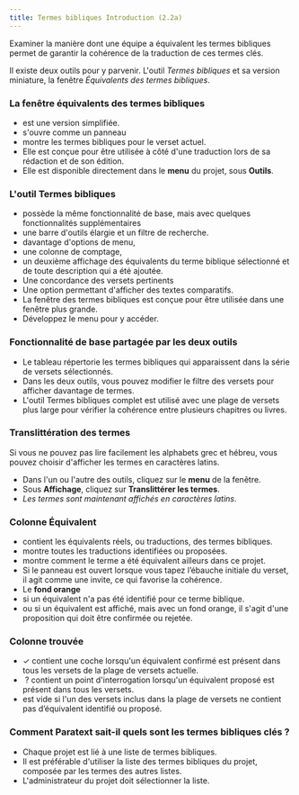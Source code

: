 ```yaml
---
title: Termes bibliques Introduction (2.2a)
---
```

Examiner la manière dont une équipe a équivalent les termes bibliques permet de garantir la cohérence de la traduction de ces termes clés.

Il existe deux outils pour y parvenir. L'outil *Termes bibliques* et sa version miniature, la fenêtre *Équivalents des termes bibliques*.

### La fenêtre équivalents des termes bibliques

-   est une version simplifiée.
-   s'ouvre comme un panneau
-   montre les termes bibliques pour le verset actuel.
-   Elle est conçue pour être utilisée à côté d'une traduction lors de sa rédaction et de son édition.
-   Elle est disponible directement dans le **menu** du projet, sous **Outils**.

### L'outil Termes bibliques

-   possède la même fonctionnalité de base, mais avec quelques fonctionnalités supplémentaires
-   une barre d'outils élargie et un filtre de recherche.
-   davantage d'options de menu,
-   une colonne de comptage,
-   un deuxième affichage des équivalents du terme biblique sélectionné et de toute description qui a été ajoutée.
-   Une concordance des versets pertinents
-   Une option permettant d'afficher des textes comparatifs.
-   La fenêtre des termes bibliques est conçue pour être utilisée dans une fenêtre plus grande.
-   Développez le menu pour y accéder.

### Fonctionnalité de base partagée par les deux outils

-   Le tableau répertorie les termes bibliques qui apparaissent dans la série de versets sélectionnés.
-   Dans les deux outils, vous pouvez modifier le filtre des versets pour afficher davantage de termes.
-   L'outil Termes bibliques complet est utilisé avec une plage de versets plus large pour vérifier la cohérence entre plusieurs chapitres ou livres.

### Translittération des termes

Si vous ne pouvez pas lire facilement les alphabets grec et hébreu, vous pouvez choisir d'afficher les termes en caractères latins.

-   Dans l'un ou l'autre des outils, cliquez sur le **menu** de la fenêtre.
-   Sous **Affichage**, cliquez sur **Translittérer les termes**.
   -  *Les termes sont maintenant affichés en caractères latins*.

### Colonne Équivalent

-   contient les équivalents réels, ou traductions, des termes bibliques.
-   montre toutes les traductions identifiées ou proposées.
-   montre comment le terme a été équivalent ailleurs dans ce projet.
-   Si le panneau est ouvert lorsque vous tapez l’ébauche initiale du verset, il agit comme une invite, ce qui favorise la cohérence.
-   Le **fond orange**
-   si un équivalent n'a pas été identifié pour ce terme biblique.
-   ou si un équivalent est affiché, mais avec un fond orange, il s'agit d'une proposition qui doit être confirmée ou rejetée.

### Colonne trouvée

-   ✓ contient une coche lorsqu'un équivalent confirmé est présent dans tous les versets de la plage de versets actuelle.
-   ? contient un point d'interrogation lorsqu'un équivalent proposé est présent dans tous les versets.
-   est vide si l'un des versets inclus dans la plage de versets ne contient pas d’équivalent identifié ou proposé.

### Comment Paratext sait-il quels sont les termes bibliques clés ?

-   Chaque projet est lié à une liste de termes bibliques.
-   Il est préférable d'utiliser la liste des termes bibliques du projet, composée par les termes des autres listes.
-   L'administrateur du projet doit sélectionner la liste.

